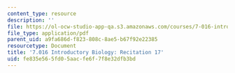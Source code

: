 ```yaml
---
content_type: resource
description: ''
file: https://ol-ocw-studio-app-qa.s3.amazonaws.com/courses/7-016-introductory-biology-fall-2018/fe835e565fd05aacfe6f7f8e32dfb3bd_MIT7_016F18rec17.pdf
file_type: application/pdf
parent_uid: a9fa686d-f823-808c-8ae5-b67f92e22385
resourcetype: Document
title: '7.016 Introductory Biology: Recitation 17'
uid: fe835e56-5fd0-5aac-fe6f-7f8e32dfb3bd
---
```

